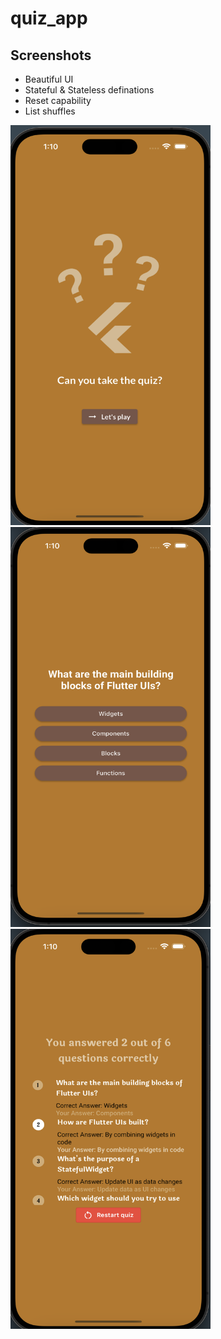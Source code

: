 # quiz_app
## Screenshots

- Beautiful UI
- Stateful & Stateless definations
- Reset capability
- List shuffles

<img src="https://github.com/Saif64s/flutter-Quiz_app/blob/main/ss/Screenshot%202023-06-26%20at%2013.10.30.png" width="320" height="640">
<img src="https://github.com/Saif64s/flutter-Quiz_app/blob/main/ss/Screenshot%202023-06-26%20at%2013.10.41.png" width="320" height="640">
<img src="https://github.com/Saif64s/flutter-Quiz_app/blob/main/ss/Screenshot%202023-06-26%20at%2013.10.55.png" width="320" height="640">
